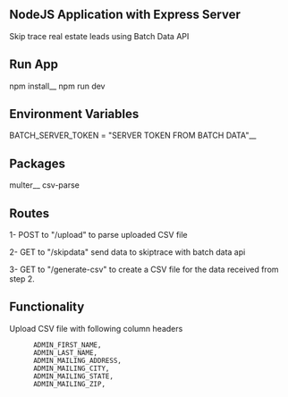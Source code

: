 ## NodeJS Application with Express Server

Skip trace real estate leads using Batch Data API

## Run App

npm install\_\_
npm run dev

## Environment Variables

BATCH_SERVER_TOKEN = "SERVER TOKEN FROM BATCH DATA"\_\_

## Packages

multer\_\_
csv-parse

## Routes

1- POST to "/upload" to parse uploaded CSV file

2- GET to "/skipdata" send data to skiptrace with batch data api

3- GET to "/generate-csv" to create a CSV file for the data received from step 2.

## Functionality

Upload CSV file with following column headers

          ADMIN_FIRST_NAME,
          ADMIN_LAST_NAME,
          ADMIN_MAILING_ADDRESS,
          ADMIN_MAILING_CITY,
          ADMIN_MAILING_STATE,
          ADMIN_MAILING_ZIP,
